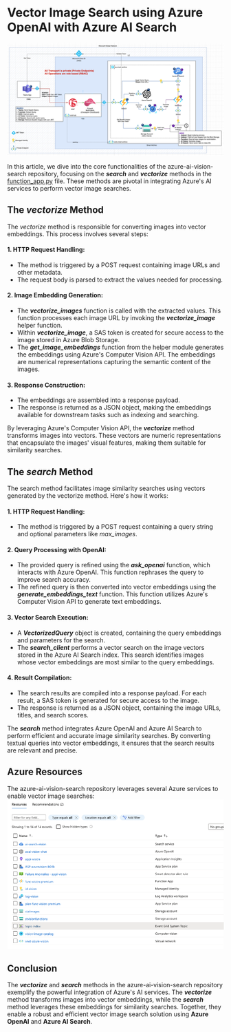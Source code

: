# Vector Image Search using Azure OpenAI with Azure AI Search
![Diagram](/assets/diagram_vector_search.png)


In this article, we dive into the core functionalities of the azure-ai-vision-search repository, focusing on the ***search*** and ***vectorize*** methods in the [function_app.py](/function_app.py) file. These methods are pivotal in integrating Azure's AI services to perform vector image searches.

## The *vectorize* Method
The *vectorize* method is responsible for converting images into vector embeddings. This process involves several steps:

#### 1. HTTP Request Handling:
* The method is triggered by a POST request containing image URLs and other metadata.  
* The request body is parsed to extract the values needed for processing.  

#### 2. Image Embedding Generation:
* The ***vectorize_images*** function is called with the extracted values. This function processes each image URL by invoking the ***vectorize_image*** helper function.  
* Within ***vectorize_image***, a SAS token is created for secure access to the image stored in Azure Blob Storage.  
* The ***get_image_embeddings*** function from the helper module generates the embeddings using Azure's Computer Vision API. The embeddings are numerical representations capturing the semantic content of the images.
#### 3. Response Construction:

* The embeddings are assembled into a response payload.  
* The response is returned as a JSON object, making the embeddings available for downstream tasks such as indexing and searching.  

By leveraging Azure's Computer Vision API, the ***vectorize*** method transforms images into vectors. These vectors are numeric representations that encapsulate the images' visual features, making them suitable for similarity searches.  

## The *search* Method
The search method facilitates image similarity searches using vectors generated by the vectorize method. Here's how it works:

#### 1. HTTP Request Handling:
* The method is triggered by a POST request containing a query string and optional parameters like *max_images*.  

#### 2. Query Processing with OpenAI:
* The provided query is refined using the ***ask_openai*** function, which interacts with Azure OpenAI. This function rephrases the query to improve search accuracy.  
* The refined query is then converted into vector embeddings using the ***generate_embeddings_text*** function. This function utilizes Azure's Computer Vision API to generate text embeddings.  

#### 3. Vector Search Execution:
* A ***VectorizedQuery*** object is created, containing the query embeddings and parameters for the search.  
* The ***search_client*** performs a vector search on the image vectors stored in the Azure AI Search index. This search identifies images whose vector embeddings are most similar to the query embeddings.  

#### 4. Result Compilation:
* The search results are compiled into a response payload. For each result, a SAS token is generated for secure access to the image.
* The response is returned as a JSON object, containing the image URLs, titles, and search scores.  

The ***search*** method integrates Azure OpenAI and Azure AI Search to perform efficient and accurate image similarity searches. By converting textual queries into vector embeddings, it ensures that the search results are relevant and precise.

## Azure Resources
The azure-ai-vision-search repository leverages several Azure services to enable vector image searches:
![Azure Resources](/assets/azure-resources.png)

## Conclusion
The ***vectorize*** and ***search*** methods in the azure-ai-vision-search repository exemplify the powerful integration of Azure's AI services. The ***vectorize*** method transforms images into vector embeddings, while the ***search*** method leverages these embeddings for similarity searches. Together, they enable a robust and efficient vector image search solution using **Azure OpenAI** and **Azure AI Search**.